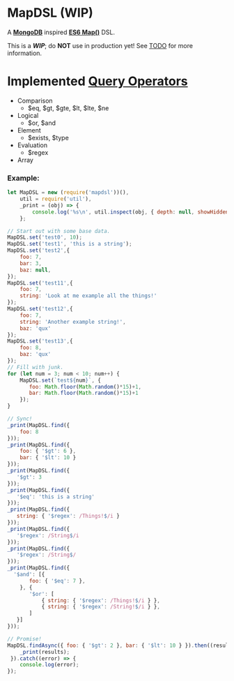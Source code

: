 MapDSL (WIP)
===
A __[MongoDB]__ inspired __[ES6 Map()]__ DSL.

This is a ___WIP___; do __NOT__ use in production yet! See [TODO](TODO.md) for more information.

Implemented [Query Operators]
===
* Comparison
  * $eq, $gt, $gte, $lt, $lte, $ne
* Logical
  * $or, $and
* Element
  * $exists, $type
* Evaluation
  * $regex
* Array


### Example:
```javascript
let MapDSL = new (require('mapdsl'))(),
    util = require('util'),
    _print = (obj) => {
        console.log('%s\n', util.inspect(obj, { depth: null, showHidden: true }));
    };

// Start out with some base data.
MapDSL.set('test0', 10);
MapDSL.set('test1', 'this is a string');
MapDSL.set('test2',{
    foo: 7,
    bar: 3,
    baz: null,
});
MapDSL.set('test11',{
    foo: 7,
    string: 'Look at me example all the things!'
});
MapDSL.set('test12',{
    foo: 7,
    string: 'Another example string!',
    baz: 'qux'
});
MapDSL.set('test13',{
    foo: 8,
    baz: 'qux'
});
// Fill with junk.
for (let num = 3; num < 10; num++) {
    MapDSL.set(`test${num}`, {
       foo: Math.floor(Math.random()*15)+1,
       bar: Math.floor(Math.random()*15)+1
    });
}

// Sync!
_print(MapDSL.find({
    foo: 8
}));
_print(MapDSL.find({
    foo: { '$gt': 6 },
    bar: { '$lt': 10 }
}));
_print(MapDSL.find({
   '$gt': 3
}));
_print(MapDSL.find({
   '$eq': 'this is a string'
}));
_print(MapDSL.find({
   string: { '$regex': /Things!$/i }
}));
_print(MapDSL.find({
   '$regex': /String$/i
}));
_print(MapDSL.find({
   '$regex': /String$/
}));
_print(MapDSL.find({
  '$and': [{
       foo: { '$eq': 7 },
    }, {
       '$or': [
           { string: { '$regex': /Things!$/i } },
           { string: { '$regex': /String!$/i } },
       ]
   }]
}));

// Promise!
MapDSL.findAsync({ foo: { '$gt': 2 }, bar: { '$lt': 10 } }).then((results) => {
    _print(results);
 }).catch((error) => {
    console.log(error);
});
```

[MongoDB]: https://www.mongodb.com/
[ES6 Map()]: https://developer.mozilla.org/en-US/docs/Web/JavaScript/Reference/Global_Objects/Map
[Query Operators]: https://docs.mongodb.com/manual/reference/operator/query/
